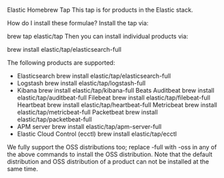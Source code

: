 Elastic Homebrew Tap
This tap is for products in the Elastic stack.

How do I install these formulae?
Install the tap via:

brew tap elastic/tap
Then you can install individual products via:

  brew install elastic/tap/elasticsearch-full
 
The following products are supported:

  - Elasticsearch brew install elastic/tap/elasticsearch-full
  - Logstash brew install elastic/tap/logstash-full
  - Kibana brew install elastic/tap/kibana-full
   Beats
        Auditbeat brew install elastic/tap/auditbeat-full
        Filebeat brew install elastic/tap/filebeat-full
        Heartbeat brew install elastic/tap/heartbeat-full
        Metricbeat brew install elastic/tap/metricbeat-full
        Packetbeat brew install elastic/tap/packetbeat-full
  - APM server brew install elastic/tap/apm-server-full
  - Elastic Cloud Control (ecctl) brew install elastic/tap/ecctl
  
  We fully support the OSS distributions too; replace -full with -oss in any of the above commands to install the OSS distribution. Note that the default distribution and OSS distribution of a product can not be installed at the same time.
